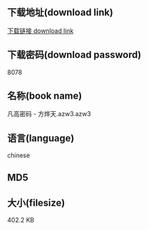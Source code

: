 ## 下载地址(download link)
[下载链接 download link](https://voluble-croquembouche-d321dc.netlify.app/?s=%E5%87%A1%E9%AB%98%E5%AF%86%E7%A0%81+-+%E6%96%B9%E7%83%A8%E5%A4%A9.azw3)

## 下载密码(download password)
8078

## 名称(book name)
凡高密码 - 方烨天.azw3.azw3

## 语言(language)
chinese

## MD5


## 大小(filesize)
402.2 KB
